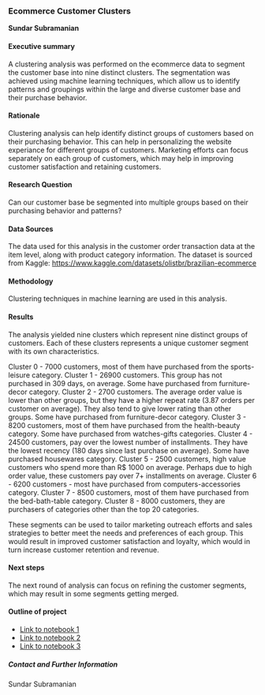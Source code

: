 ### Ecommerce Customer Clusters

**Sundar Subramanian**

#### Executive summary
A clustering analysis was performed on the ecommerce data to segment the customer base into nine distinct clusters. The segmentation was achieved using machine learning techniques, which allow us to identify patterns and groupings within the large and diverse customer base and their purchase behavior. 

#### Rationale
Clustering analysis can help identify distinct groups of customers based on their purchasing behavior. This can help in personalizing the website experiance for different groups of customers. Marketing efforts can focus separately on each group of customers, which may help in improving customer satisfaction and retaining customers.

#### Research Question
Can our customer base be segmented into multiple groups based on their purchasing behavior and patterns?

#### Data Sources
The data used for this analysis in the customer order transaction data at the item level, along with product category information. The dataset is sourced from Kaggle: https://www.kaggle.com/datasets/olistbr/brazilian-ecommerce

#### Methodology
Clustering techniques in machine learning are used in this analysis.

#### Results
The analysis yielded nine clusters which represent nine distinct groups of customers. Each of these clusters represents a unique customer segment with its own characteristics.

Cluster 0 - 7000 customers, most of them have purchased from the sports-leisure category.
Cluster 1 - 26900 customers. This group has not purchased in 309 days, on average. Some have purchased from furniture-decor category.
Cluster 2 - 2700 customers. The average order value is lower than other groups, but they have a higher repeat rate (3.87 orders per customer on average). They also tend to give lower rating than other groups. Some have purchased from furniture-decor category.
Cluster 3 - 8200 customers, most of them have purchased from the health-beauty category. Some have purchased from watches-gifts categories.
Cluster 4 - 24500 customers, pay over the lowest number of installments. They have the lowest recency (180 days since last purchase on average). Some have purchased housewares category.
Cluster 5 - 2500 customers, high value customers who spend more than R$ 1000 on average. Perhaps due to high order value, these customers pay over 7+ installments on average.
Cluster 6 - 6200 customers - most have purchased from computers-accessories category.
Cluster 7 - 8500 customers, most of them have purchased from the bed-bath-table category.
Cluster 8 - 8000 customers, they are purchasers of categories other than the top 20 categories.

These segments can be used to tailor marketing outreach efforts and sales strategies to better meet the needs and preferences of each group. This would result in improved customer satisfaction and loyalty, which would in turn increase customer retention and revenue.

#### Next steps
The next round of analysis can focus on refining the customer segments, which may result in some segments getting merged. 

#### Outline of project

- [Link to notebook 1]()
- [Link to notebook 2]()
- [Link to notebook 3]()


##### Contact and Further Information
Sundar Subramanian